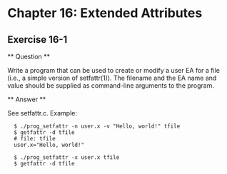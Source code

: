 Chapter 16: Extended Attributes
===============================

Exercise 16-1
-------------

** Question **

Write a program that can be used to create or modify a user EA for a
file (i.e., a simple version of setfattr(1)). The filename and the EA
name and value should be supplied as command-line arguments to the
program.

** Answer **

See setfattr.c.  Example:

```
  $ ./prog_setfattr -n user.x -v "Hello, world!" tfile
  $ getfattr -d tfile
  # file: tfile
  user.x="Hello, world!"

  $ ./prog_setfattr -x user.x tfile
  $ getfattr -d tfile
```
